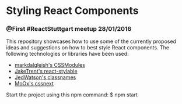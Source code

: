 # Styling React Components
### @First #ReactStuttgart meetup 28/01/2016

This repository showcases how to use some of the currently proposed ideas and suggestions on how to best style React components. The following technologies or libraries have been used:
* [markdalgleish's CSSModules](https://github.com/css-modules/css-modules)
* [JakeTrent's react-stylable](https://github.com/pluralsight/react-styleable)
* [JedWatson's classnames](https://github.com/JedWatson/classnames)
* [MoOx's cssnext](https://github.com/MoOx/postcss-cssnext)

Start the project using this npm command:
$ npm start

